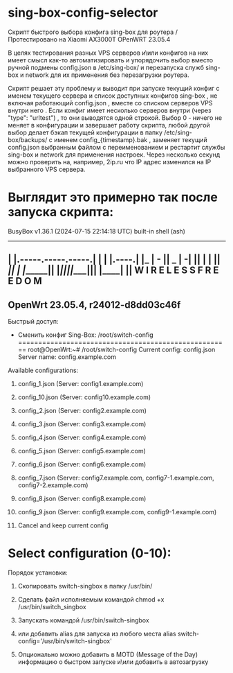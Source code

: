 # sing-box-config-selector
Скрипт быстрого выбора конфига sing-box для роутера / Протестировано на Xiaomi AX3000T OPenWRT 23.05.4

В целях тестирования разных VPS серверов и\или конфигов на них имеет смысл как-то автоматизировать и упорядочить выбор вместо ручной подмены config.json в /etc/sing-box/ и перезапуска служб sing-box и network для их применения без перезагрузки роутера. 

Скрипт решает эту проблему и выводит при запуске текущий конфиг с именем текущего сервера и список доступных конфигов sing-box , не включая работающий config.json , вместе со списком серверов VPS внутри него . Если конфиг имеет несколько серверов внутри (через "type": "urltest") , то они выводятся одной строкой. Выбор 0 - ничего не меняет в конфигурации и завершает работу скрипта, любой другой выбор делает бэкап текущей конфигурации в папку /etc/sing-box/backups/ с именем config_{timestamp}.bak , заменяет текущий config.json выбранным файлом с переименованием и рестартит службы sing-box и network для применения настроек. Через несколько секунд можно проверить на, например, 2ip.ru что IP адрес изменился на IP выбранного VPS сервера.  


Выглядит это примерно так после запуска скрипта:
=============================================================================
BusyBox v1.36.1 (2024-07-15 22:14:18 UTC) built-in shell (ash)
  _______                     ________        __
 |       |.-----.-----.-----.|  |  |  |.----.|  |_
 |   -   ||  _  |  -__|     ||  |  |  ||   _||   _|
 |_______||   __|_____|__|__||________||__|  |____|
          |__| W I R E L E S S   F R E E D O M
 -----------------------------------------------------
 OpenWrt 23.05.4, r24012-d8dd03c46f
 -----------------------------------------------------
  Быстрый доступ:
 - Сменить конфиг Sing-Box: /root/switch-config
 =====================================================
 root@OpenWrt:~# /root/switch-config
Current config: config.json
Server name: config.example.com

Available configurations:
1) config_1.json (Server: config1.example.com)
2) config_10.json (Server: config10.example.com)
3) config_2.json (Server: config2.example.com)
4) config_3.json (Server: config3.example.com)
5) config_4.json (Server: config4.example.com)
6) config_5.json (Server: config5.example.com)
7) config_6.json (Server: config6.example.com)
8) config_7.json (Server: config7.example.com, config7-1.example.com, config7-2.example.com)
9) config_8.json (Server: config8.example.com)
10) config_9.json (Server: config9.example.com, config9-1.example.com)

0) Cancel and keep current config

Select configuration (0-10):
==============================================================================

Порядок установки:
1. Скопировать switch-singbox  в папку /usr/bin/
2. Сделать файл исполняемым  командой chmod +x /usr/bin/switch_singbox
3. Запускать командой /usr/bin/switch-singbox
4. или добавить alias  для запуска из любого места alias switch-config='/usr/bin/switch-singbox' 

5. Опционально можно добавить в MOTD (Message of the Day) информацию о быстром запуске и\или добавить в автозагрузку 




